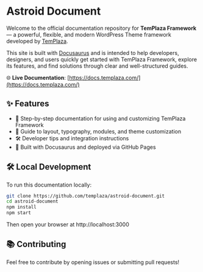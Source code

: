 # Astroid Document

Welcome to the official documentation repository for **TemPlaza Framework** — a powerful, flexible, and modern WordPress Theme framework developed by [TemPlaza](https://www.templaza.com).

This site is built with [Docusaurus](https://docusaurus.io/) and is intended to help developers, designers, and users quickly get started with TemPlaza Framework, explore its features, and find solutions through clear and well-structured guides.

🌐 **Live Documentation**: [https://docs.templaza.com/](https://docs.templaza.com/)

## ✨ Features

- 📘 Step-by-step documentation for using and customizing TemPlaza Framework
- 🧩 Guide to layout, typography, modules, and theme customization
- 🛠️ Developer tips and integration instructions
- 🚀 Built with Docusaurus and deployed via GitHub Pages

## 🛠️ Local Development

To run this documentation locally:

```bash
git clone https://github.com/templaza/astroid-document.git
cd astroid-document
npm install
npm start
```
Then open your browser at http://localhost:3000

## 📚 Contributing
Feel free to contribute by opening issues or submitting pull requests!